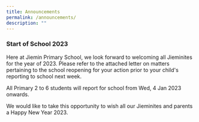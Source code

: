 ```yaml
---
title: Announcements
permalink: /announcements/
description: ""
---
```

### Start of School 2023
Here at Jiemin Primary School, we look forward to welcoming all Jieminites for the year of 2023. Please refer to the attached letter on matters pertaining to the school reopening for your action prior to your child's reporting to school next week.

All Primary 2 to 6 students will report for school from Wed, 4 Jan 2023 onwards. 

We would like to take this opportunity to wish all our Jieminites and parents a Happy New Year 2023. 